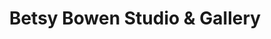 ---
title: "Betsy Bowen Studio & Gallery"
url: /grand-marais/betsy-bowen-studio-and-gallery/
shop: art
---